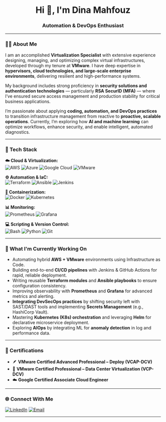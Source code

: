 <h1 align="center">Hi 👋, I'm Dina Mahfouz</h1>
<h3 align="center">Automation & DevOps Enthusiast</h3>

---

### 👨‍💻 About Me
I am an accomplished **Virtualization Specialist** with extensive experience designing, managing, and optimizing complex virtual infrastructures, developed through my tenure at **VMware**. I have deep expertise in **hypervisors, cloud technologies, and large-scale enterprise environments**, delivering resilient and high-performance systems.

My background includes strong proficiency in **security solutions and authentication technologies** — particularly **RSA SecurID (MFA)** — where I’ve ensured secure access management and production stability for critical business applications.

I’m passionate about applying **coding, automation, and DevOps practices** to transition infrastructure management from reactive to **proactive, scalable operations**. Currently, I’m exploring how **AI and machine learning** can optimize workflows, enhance security, and enable intelligent, automated diagnostics.

---

### 🚀 Tech Stack

**☁️ Cloud & Virtualization:**  
![AWS](https://img.shields.io/badge/AWS-%23FF9900.svg?style=for-the-badge&logo=amazonaws&logoColor=white)
![Azure](https://img.shields.io/badge/Azure-%230078D4.svg?style=for-the-badge&logo=microsoftazure&logoColor=white)
![Google Cloud](https://img.shields.io/badge/Google%20Cloud-%234285F4.svg?style=for-the-badge&logo=googlecloud&logoColor=white)
![VMware](https://img.shields.io/badge/VMware-%23607C8B.svg?style=for-the-badge&logo=vmware&logoColor=white)

**⚙️ Automation & IaC:**  
![Terraform](https://img.shields.io/badge/Terraform-%235835CC.svg?style=for-the-badge&logo=terraform&logoColor=white)
![Ansible](https://img.shields.io/badge/Ansible-%23EE0000.svg?style=for-the-badge&logo=ansible&logoColor=white)
![Jenkins](https://img.shields.io/badge/Jenkins-%23D24939.svg?style=for-the-badge&logo=jenkins&logoColor=white)

**🐳 Containerization:**  
![Docker](https://img.shields.io/badge/Docker-%232496ED.svg?style=for-the-badge&logo=docker&logoColor=white)
![Kubernetes](https://img.shields.io/badge/Kubernetes-%23326CE5.svg?style=for-the-badge&logo=kubernetes&logoColor=white)

**📊 Monitoring:**  
![Prometheus](https://img.shields.io/badge/Prometheus-%23E6522C.svg?style=for-the-badge&logo=prometheus&logoColor=white)
![Grafana](https://img.shields.io/badge/Grafana-%23F46800.svg?style=for-the-badge&logo=grafana&logoColor=white)

**💻 Scripting & Version Control:**  
![Bash](https://img.shields.io/badge/Bash-%234EAA25.svg?style=for-the-badge&logo=gnu-bash&logoColor=white)
![Python](https://img.shields.io/badge/Python-%233776AB.svg?style=for-the-badge&logo=python&logoColor=white)
![Git](https://img.shields.io/badge/Git-%23F05033.svg?style=for-the-badge&logo=git&logoColor=white)

---

### 🧠 What I'm Currently Working On
* Automating hybrid **AWS + VMware** environments using Infrastructure as Code.
* Building end-to-end **CI/CD pipelines** with Jenkins & GitHub Actions for rapid, reliable deployment.
* Writing reusable **Terraform modules** and **Ansible playbooks** to ensure configuration consistency.
* Improving observability with **Prometheus** and **Grafana** for advanced metrics and alerting.
* **Integrating DevSecOps practices** by shifting security left with SAST/DAST tools and implementing **Secrets Management** (e.g., HashiCorp Vault).
* Mastering **Kubernetes (K8s) orchestration** and leveraging **Helm** for declarative microservice deployment.
* Exploring **AIOps** by integrating ML for **anomaly detection** in log and performance data.

---

### 🏅 Certifications
- 🪶 **VMware Certified Advanced Professional – Deploy (VCAP-DCV)**  
- 🧩 **VMware Certified Professional – Data Center Virtualization (VCP-DCV)**  
- ☁️ **Google Certified Associate Cloud Engineer**  

---

### 🌐 Connect With Me

[![LinkedIn](https://img.shields.io/badge/LinkedIn-%230A66C2.svg?style=for-the-badge&logo=linkedin&logoColor=white)](https://www.linkedin.com/in/dina-mahfouz-a9aa65167/)
[![Email](https://img.shields.io/badge/Email-%23EA4335.svg?style=for-the-badge&logo=gmail&logoColor=white)](mailto:dinamamdouhhh@gmail.com)

---


